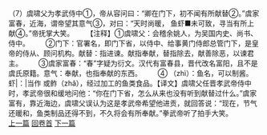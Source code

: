 （7）虞啸父为孝武侍中①，帝从容问曰：“卿在门下，初不闻有所献替②。”虞家富春，近海，谓帝望其意气③，对曰：“天时尚暖， 鱼虾■未可致，寻当有所上献④。”帝抚掌大笑。
　　【注释】①虞啸父：会稽余姚人，为吴国内史、尚书、侍中。
　　②门下：官署名，即门下省，以侍中、给事黄门侍郎总管门下，是皇帝的侍从、顾问机构。献替：指进谏。献指奉献，替指除去，献善除恶，以谏君主。
　　③虞家富春：“春”字疑为衍文。汉代有富春县，晋代改名富阳，且不是虞氏原籍。意气：奉献，也指奉献的东西。
　　④ （zhì）：鱼名，可以制酱。虾|：|当作 或鲊（zhǎ），经过加工的鱼类食品。【译文】虞啸父任晋孝武帝侍中时，孝武帝很和缓地问他：“你在门下省，怎么从来也没有听到献替过什么。”虞家富有，靠近海边，虞啸父误认为这是孝武帝希望他进贡，就回答说：“现在，节气还暖和，鱼类制品还得不到，不久将会有所奉献。”拳武帝听了拍手大笑。
<br>[上一篇](34_6) [回卷首](34_0) [下一篇](34_8)

